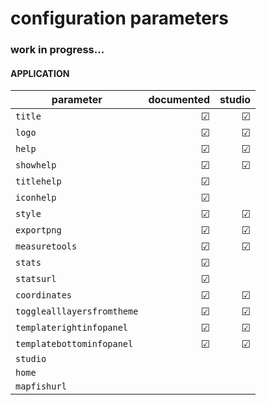 ﻿# configuration parameters

### work in progress...

#### APPLICATION

parameter |  documented | studio
--------|--------:|------------:
`title` | &#9745; | &#9745;
`logo` | &#9745; | &#9745;
`help` | &#9745; | &#9745;
`showhelp` | &#9745; | &#9745;
`titlehelp` | &#9745; |
`iconhelp` | &#9745; |
`style` | &#9745; | &#9745;
`exportpng` | &#9745; | &#9745;
`measuretools` | &#9745; | &#9745;
`stats` | &#9745; |
`statsurl` | &#9745; |
`coordinates` | &#9745; | &#9745;
`togglealllayersfromtheme` | &#9745; | &#9745;
`templaterightinfopanel` | &#9745; | &#9745;
`templatebottominfopanel` | &#9745; | &#9745;
`studio` | |
`home` | |
`mapfishurl` | |



